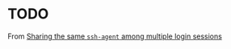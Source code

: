 # TODO
From [Sharing the same `ssh-agent` among multiple login sessions](https://superuser.com/questions/141044/sharing-the-same-ssh-agent-among-multiple-login-sessions)

 
